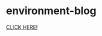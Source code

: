 # environment-blog
[CLICK HERE!](https://priyanka-panaganti.github.io/environment-blog/external%20css.html)
